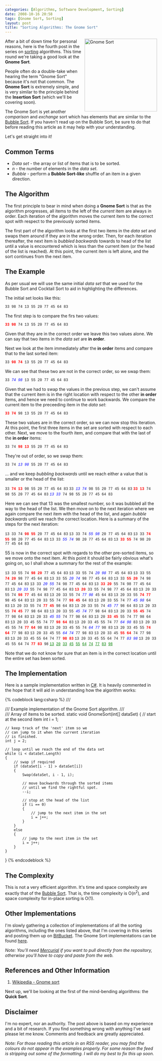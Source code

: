```yaml
---
categories: [Algorithms, Software Development, Sorting]
date: 2008-10-16 20:58
tags: [Gnome Sort, Sorting]
layout: post
title: "Sorting Algorithms: The Gnome Sort"
---
```

<img src="/uploads/2008/10/gnome.jpg" alt="Gnome Sort" title="Gnome Sort" width="240" style="float: right; margin-left: 5px; margin-bottom: 5px;"/>After a bit of down time for personal reasons, here is the fourth post in the series on <a href="/category/sorting/" title="Sorting @ OJ's rants">sorting</a> algorithms. This time round we're taking a good look at the <strong>Gnome Sort</strong>.

People often do a double-take when hearing the term "Gnome Sort" because it's not that common. The <strong>Gnome Sort</strong> is extremely simple, and is very similar to the principle behind the <strong>Insertion Sort</strong> (which we'll be covering soon).

The Gnome Sort is yet another <em>comparison</em> and <em>exchange</em> sort which has elements that are similar to the <a href="/posts/sorting-algorithms-the-bubble-sort/" title="Sorting Algorithms: The Bubble Sort">Bubble Sort</a>. If you haven't read up on the Bubble Sort, be sure to do that before reading this article as it may help with your understanding.

<!--more-->

Let's get straight into it!

<h2>Common Terms</h2>
<ul>
<li><em>Data set</em> - the array or list of items that is to be sorted.</li>
<li><em>n</em> - the number of elements in the <em>data set</em>.</li>
<li><em>Bubble</em> - perform a <strong>Bubble Sort-like</strong> shuffle of an item in a given direction.</li>
</ul>

<h2>The Algorithm</h2>
The first principle to bear in mind when doing a <strong>Gnome Sort</strong> is that as the algorithm progresses, all items to the left of the <em>current</em> item are always in order. Each iteration of the algorithm moves the current item to the correct spot with respect to the previously sorted items.

The first part of the algorithm looks at the first two items in the <em>data set</em> and swaps them around if they are in the wrong order. Then, for each iteration thereafter, the next item is <em>bubbled backwards</em> towards to head of the list until a value is encountered which is less than the current item (or the head of the list is reached). At this point, the current item is left alone, and the sort continues from the next item.

<h2>The Example</h2>
<style type="text/css">
span.eg { font-family: Courier new; font-size: 12px; }
span.eg b { color: Red; }
span.eg u { color: Green; }
span.eg i { color: Blue; }
</style>

As per usual we will use the same initial <em>data set</em> that we used for the Bubble Sort and Cocktail Sort to aid in highlighting the differences.

The initial set looks like this:

<span class="eg">33 98 74 13 55 20 77 45 64 83</span>

The first step is to compare the firs two values:

<span class="eg"><b>33</b> <b>98</b> 74 13 55 20 77 45 64 83</span>

Given that they are in the correct order we leave this two values alone. We can say that two items in the <em>data set</em> are <strong>in order</strong>.

Next we look at the item immediately after the <strong>in order</strong> items and compare that to the last sorted item:

<span class="eg">33 <b>98</b> <b>74</b> 13 55 20 77 45 64 83</span>

We can see that these two are not in the correct order, so we swap them:

<span class="eg">33 <i>74</i> <i>98</i> 13 55 20 77 45 64 83</span>

Given that we had to swap the values in the previous step, we can't assume that the current item is in the right location with respect to the other <strong>in order</strong> items, and hence we need to continue to work backwards. We compare the current item to the preceeding item in the <em>data set</em>:

<span class="eg"><b>33</b> <b>74</b> 98 13 55 20 77 45 64 83</span>

These two values are in the correct order, so we can now stop this iteration. At this point, the first three items in the set are sorted with respect to each other. Next, we move to the fourth item, and compare that with the last of the <strong>in order</strong> items:

<span class="eg">33 74 <b>98</b> <b>13</b> 55 20 77 45 64 83</span>

They're out of order, so we swap them:

<span class="eg">33 74 <i>13</i> <i>98</i> 55 20 77 45 64 83</span>

... and we keep <em>bubbling backwards</em> until we reach either a value that is smaller or the head of the list:

<span class="eg">33 <b>74</b> <b>13</b> 98 55 20 77 45 64 83</span>
<span class="eg">33 <i>13</i> <i>74</i> 98 55 20 77 45 64 83</span>
<span class="eg"><b>33</b> <b>13</b> 74 98 55 20 77 45 64 83</span>
<span class="eg"><i>13</i> <i>33</i> 74 98 55 20 77 45 64 83</span>

Here we can see that 13 was the smallest number, so it was bubbled all the way to the head of the list. We then move on to the next iteration where we again compare the next item with the head of the list, and again <em>bubble backwards</em> until we reach the correct location. Here is a summary of the steps for the next iteration:

<span class="eg">13 33 74 <b>98</b> <b>55</b> 20 77 45 64 83</span>
<span class="eg">13 33 74 <i>55</i> <i>98</i> 20 77 45 64 83</span>
<span class="eg">13 33 <b>74</b> <b>55</b> 98 20 77 45 64 83</span>
<span class="eg">13 33 <i>55</i> <i>74</i> 98 20 77 45 64 83</span>
<span class="eg">13 <b>33</b> <b>55</b> 74 98 20 77 45 64 83</span>

55 is now in the correct spot with regards to the other pre-sorted items, so we move onto the next item. At this point it should be fairly obvious what's going on, so I shall show a summary for the rest of the example:

<span class="eg">13 33 55 74 <b>98</b> <b>20</b> 77 45 64 83</span>
<span class="eg">13 33 55 74 <i>20</i> <i>98</i> 77 45 64 83</span>
<span class="eg">13 33 55 <b>74</b> <b>20</b> 98 77 45 64 83</span>
<span class="eg">13 33 55 <i>20</i> <i>74</i> 98 77 45 64 83</span>
<span class="eg">13 33 <b>55</b> <b>20</b> 74 98 77 45 64 83</span>
<span class="eg">13 33 <i>20</i> <i>55</i> 74 98 77 45 64 83</span>
<span class="eg">13 <b>33</b> <b>20</b> 55 74 98 77 45 64 83</span>
<span class="eg">13 <i>20</i> <i>33</i> 55 74 98 77 45 64 83</span>
<span class="eg"><b>13</b> <b>20</b> 33 55 74 98 77 45 64 83</span>
<span class="eg">13 20 33 55 74 <b>98</b> <b>77</b> 45 64 83</span>
<span class="eg">13 20 33 55 74 <i>77</i> <i>98</i> 45 64 83</span>
<span class="eg">13 20 33 55 <b>74</b> <b>77</b> 98 45 64 83</span>
<span class="eg">13 20 33 55 74 77 <b>98</b> <b>45</b> 64 83</span>
<span class="eg">13 20 33 55 74 77 <i>45</i> <i>98</i> 64 83</span>
<span class="eg">13 20 33 55 74 <b>77</b> <b>45</b> 98 64 83</span>
<span class="eg">13 20 33 55 74 <i>45</i> <i>77</i> 98 64 83</span>
<span class="eg">13 20 33 55 <b>74</b> <b>45</b> 77 98 64 83</span>
<span class="eg">13 20 33 55 <i>45</i> <i>74</i> 77 98 64 83</span>
<span class="eg">13 20 33 <b>55</b> <b>45</b> 74 77 98 64 83</span>
<span class="eg">13 20 33 <i>45</i> <i>55</i> 74 77 98 64 83</span>
<span class="eg">13 20 <b>33</b> <b>45</b> 55 74 77 98 64 83</span>
<span class="eg">13 20 33 45 55 74 77 <b>98</b> <b>64</b> 83</span>
<span class="eg">13 20 33 45 55 74 77 <i>64</i> <i>98</i> 83</span>
<span class="eg">13 20 33 45 55 74 <b>77</b> <b>64</b> 98 83</span>
<span class="eg">13 20 33 45 55 74 <i>64</i> <i>77</i> 98 83</span>
<span class="eg">13 20 33 45 55 <b>74</b> <b>64</b> 77 98 83</span>
<span class="eg">13 20 33 45 55 <i>64</i> <i>74</i> 77 98 83</span>
<span class="eg">13 20 33 45 <b>55</b> <b>64</b> 74 77 98 83</span>
<span class="eg">13 20 33 45 55 64 74 77 <b>98</b> <b>83</b></span>
<span class="eg">13 20 33 45 55 64 74 77 <i>83</i> <i>98</i></span>
<span class="eg">13 20 33 45 55 64 74 <b>77</b> <b>83</b> 98</span>
<span class="eg"><u>13</u> <u>20</u> <u>33</u> <u>45</u> <u>55</u> <u>64</u> <u>74</u> <u>77</u> <u>83</u> <u>98</u></span>

Note that we do not know for sure that an item is in the correct location until the entire set has been sorted.

<h2>The Implementation</h2>
Here is a sample implementation written in <a href="http://en.wikipedia.org/wiki/C_Sharp" title="C Sharp">C#</a>. It is heavily commented in the hope that it will aid in understanding how the algorithm works:

{% codeblock lang:csharp %}
/// <summary>
/// Example implementation of the Gnome Sort algorithm.
/// </summary>
/// <param name="dataSet">Array of items to be sorted.</param>
static void GnomeSort(int[] dataSet)
{
    // start at the second item
    int i = 1;

    // keep track of the 'next' item so we
    // can jump to it when the current iteration
    // is finished.
    int j = 2;

    // loop until we reach the end of the data set
    while (i < dataSet.Length)
    {
        // swap if required
        if (dataSet[i - 1] > dataSet[i])
        {
            Swap(dataSet, i - 1, i);

            // move backwards through the sorted items
            // until we find the rightful spot.
            --i;

            // stop at the head of the list
            if (i == 0)
            {
                // jump to the next item in the set
                i = j++;
            }
        }
        else
        {
            // jump to the next item in the set
            i = j++;
        }
    }
}
{% endcodeblock %}


<h2>The Complexity</h2>
This is not a very efficient algorithm. It's time and space complexity are exactly that of the <a href="/posts/sorting-algorithms-the-bubble-sort/" title="Sorting Algorithms: The Bubble Sort">Bubble Sort</a>. That is, the time complexity is O(n<sup>2</sup>), and space complexity for in-place sorting is O(1).

<a name="GnomeSortBitBucket"></a>
<h2>Other Implementations</h2>
I'm slowly gathering a collection of implementations of all the sorting algorithms, including the ones listed above, that I'm covering in this series and posting them up on <a href="http://www.bitbucket.org/OJ/sorting/overview/" title="Sorting @ OJ's BitBucket">BitBucket</a>. The Gnome Sort implementations can be found <a href=http://www.bitbucket.org/OJ/sorting/src/3f2af8511799/04-GnomeSort/" title="GnomeSort @ OJ's BitBucket">here</a>.

<em>Note: You'll need <a href="http://www.selenic.com/mercurial/" title="Mercurial">Mercurial</a> if you want to pull directly from the repository, otherwise you'll have to copy and paste from the web.</em>

<h2>References and Other Information</h2>
<ol>
<li><a href="http://en.wikipedia.org/wiki/Gnome_sort" title="Gnome sort">Wikipedia - Gnome sort</a></li>
</ol>
Next up, we'll be looking at the first of the mind-bending algorithms: the <strong>Quick Sort</strong>.

<h2>Disclaimer</h2>
I'm no expert, nor an authority. The post above is based on my experience and a bit of research. If you find something wrong with anything I've said please let me know. Comments and feedback are greatly appreciated.

<em>Note: For those reading this article in an RSS reader, you may find the colours do not appear in the examples properly. For some reason the feed is stripping out some of the formatting. I will do my best to fix this up soon.</em>
